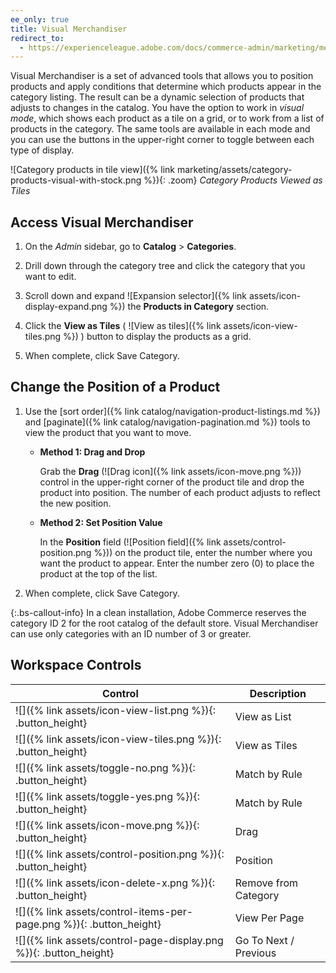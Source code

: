 ```yaml
---
ee_only: true
title: Visual Merchandiser
redirect_to:
  - https://experienceleague.adobe.com/docs/commerce-admin/marketing/merchandising/visual-merch/visual-merchandiser.html
---
```


Visual Merchandiser is a set of advanced tools that allows you to position products and apply conditions that determine which products appear in the category listing. The result can be a dynamic selection of products that adjusts to changes in the catalog. You have the option to work in _visual mode_, which shows each product as a tile on a grid, or to work from a list of products in the category. The same tools are available in each mode and you can use the buttons in the upper-right corner to toggle between each type of display.

![Category products in tile view]({% link marketing/assets/category-products-visual-with-stock.png %}){: .zoom}
_Category Products Viewed as Tiles_

## Access Visual Merchandiser

1. On the _Admin_ sidebar, go to **Catalog** > **Categories**.

1. Drill down through the category tree and click the category that you want to edit.

1. Scroll down and expand ![Expansion selector]({% link assets/icon-display-expand.png %}) the **Products in Category** section.

1. Click the **View as Tiles** ( ![View as tiles]({% link assets/icon-view-tiles.png %}) ) button to display the products as a grid.

1. When complete, click <span class="btn">Save Category</span>.

## Change the Position of a Product

1. Use the [sort order]({% link catalog/navigation-product-listings.md %}) and [paginate]({% link catalog/navigation-pagination.md %}) tools to view the product that you want to move.

    - **Method 1: Drag and Drop**

        Grab the **Drag** (![Drag icon]({% link assets/icon-move.png %})) control in the upper-right corner of the product tile and drop the product into position. The number of each product adjusts to reflect the new position.

    - **Method 2: Set Position Value**

        In the **Position** field (![Position field]({% link assets/control-position.png %})) on the product tile, enter the number where you want the product to appear. Enter the number zero (0) to place the product at the top of the list.

1. When complete, click <span class="btn">Save Category</span>.

{:.bs-callout-info}
In a clean installation, Adobe Commerce reserves the category ID 2 for the root catalog of the default store. Visual Merchandiser can use only categories with an ID number of 3 or greater.

## Workspace Controls

|Control|Description|
|--- |--- |
|![]({% link assets/icon-view-list.png %}){: .button_height}|View as List|
|![]({% link assets/icon-view-tiles.png %}){: .button_height}|View as Tiles|
|![]({% link assets/toggle-no.png %}){: .button_height}|Match by Rule|
|![]({% link assets/toggle-yes.png %}){: .button_height}|Match by Rule|
|![]({% link assets/icon-move.png %}){: .button_height}|Drag|
|![]({% link assets/control-position.png %}){: .button_height}|Position|
|![]({% link assets/icon-delete-x.png %}){: .button_height}|Remove from Category|
|![]({% link assets/control-items-per-page.png %}){: .button_height}|View Per Page|
|![]({% link assets/control-page-display.png %}){: .button_height}|Go To Next / Previous|
